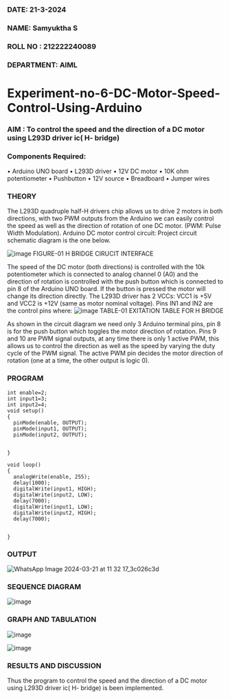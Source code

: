 
###  DATE: 21-3-2024
###  NAME: Samyuktha S
###  ROLL NO : 212222240089
###  DEPARTMENT: AIML
# Experiment-no-6-DC-Motor-Speed-Control-Using-Arduino
### AIM : To control the speed and the direction of a DC motor using L293D driver ic( H- bridge)

### Components Required:
•	Arduino UNO board
•	L293D driver
•	12V DC motor
•	10K ohm potentiometer
•	Pushbutton
•	12V source
•	Breadboard
•	Jumper wires
### THEORY 
The L293D quadruple half-H drivers chip allows us to drive 2 motors in both directions, with two PWM outputs from the Arduino we can easily control the speed as well as the direction of rotation of one DC motor. (PWM: Pulse Width Modulation).
Arduino DC motor control circuit:
Project circuit schematic diagram is the one below.

![image](https://user-images.githubusercontent.com/36288975/167763051-b230c183-afc5-46f2-ba95-0f95e10dd6c9.png)
FIGURE-01 H BRIDGE CIRUCIT INTERFACE 
 
The speed of the DC motor (both directions) is controlled with the 10k potentiometer which is connected to analog channel 0 (A0) and the direction of rotation is controlled with the push button which is connected to pin 8 of the Arduino UNO board. If the button is pressed the motor will change its direction directly.
The L293D driver has 2 VCCs: VCC1 is +5V and VCC2 is +12V (same as motor nominal voltage). Pins IN1 and IN2 are the control pins where:
![image](https://user-images.githubusercontent.com/36288975/167763120-1421c2c5-8381-49eb-b376-03f6e1113b7a.png)
TABLE-01 EXITATION TABLE FOR H BRIDGE 

As shown in the circuit diagram we need only 3 Arduino terminal pins, pin 8 is for the push button which toggles the motor direction of rotation. Pins 9 and 10 are PWM signal outputs, at any time there is only 1 active PWM, this allows us to control the direction as well as the speed by varying the duty cycle of the PWM signal. The active PWM pin decides the motor direction of rotation (one at a time, the other output is logic 0).

### PROGRAM 
```
int enable=2;
int input1=3;
int input2=4;
void setup()
{
  pinMode(enable, OUTPUT);
  pinMode(input1, OUTPUT);
  pinMode(input2, OUTPUT);


}

void loop()
{
  analogWrite(enable, 255);
  delay(1000);
  digitalWrite(input1, HIGH);
  digitalWrite(input2, LOW);
  delay(7000); 
  digitalWrite(input1, LOW);
  digitalWrite(input2, HIGH);
  delay(7000); 


}
```
### OUTPUT

![WhatsApp Image 2024-03-21 at 11 32 17_3c026c3d](https://github.com/SamyukthaSreenivasan/Experiment-no-7-DC-Motor-Speed-Control-Using-Arduino/assets/119475703/0b3c4388-4732-4e52-81a9-3346b101603a)

### SEQUENCE DIAGRAM

![image](https://github.com/SamyukthaSreenivasan/Experiment-no-7-DC-Motor-Speed-Control-Using-Arduino/assets/119475703/8701c163-02c4-4141-a976-417faefd396d)


### GRAPH AND TABULATION 

![image](https://github.com/SamyukthaSreenivasan/Experiment-no-7-DC-Motor-Speed-Control-Using-Arduino/assets/119475703/fd10d3cf-56b2-4d5a-83bc-9f8598422fa4)

![image](https://github.com/SamyukthaSreenivasan/Experiment-no-7-DC-Motor-Speed-Control-Using-Arduino/assets/119475703/32718a43-6694-43db-95ac-993288562d5a)

### RESULTS AND DISCUSSION 
Thus the program to control the speed and the direction of a DC motor using L293D driver ic( H- bridge) is been implemented.

